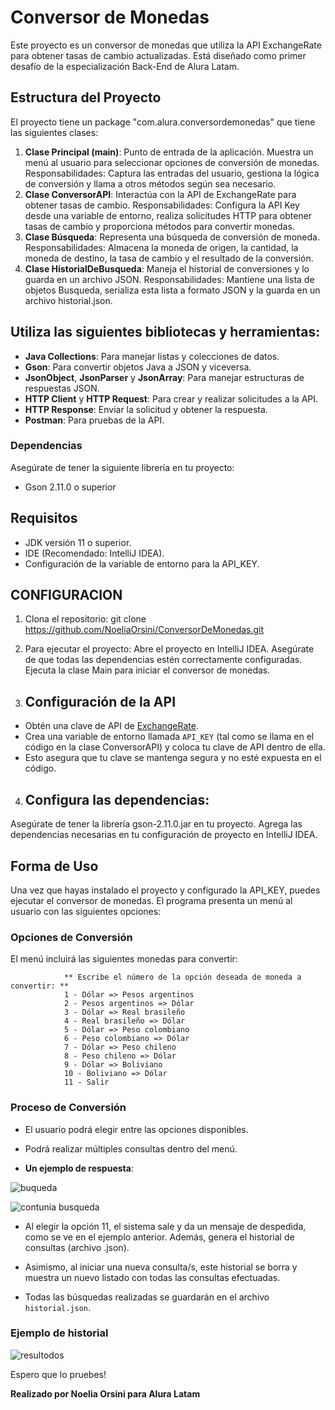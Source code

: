 # Conversor de Monedas

Este proyecto es un conversor de monedas que utiliza la API ExchangeRate para obtener tasas de cambio actualizadas.
Está diseñado como  primer desafío de la especialización Back-End de Alura Latam.

## Estructura del Proyecto

El proyecto tiene un package "com.alura.conversordemonedas" que tiene las siguientes clases:

1. **Clase Principal (main)**:
   Punto de entrada de la aplicación. Muestra un menú al usuario para seleccionar opciones de conversión de monedas.
   Responsabilidades: Captura las entradas del usuario, gestiona la lógica de conversión y llama a otros métodos según sea necesario.
2. **Clase ConversorAPI**:
   Interactúa con la API de ExchangeRate para obtener tasas de cambio.
   Responsabilidades: Configura la API Key desde una variable de entorno, realiza solicitudes HTTP para obtener tasas de cambio y proporciona métodos para convertir monedas.
3. **Clase Búsqueda**:
   Representa una búsqueda de conversión de moneda.
   Responsabilidades: Almacena la moneda de origen, la cantidad, la moneda de destino, la tasa de cambio y el resultado de la conversión.
4. **Clase HistorialDeBusqueda**:
   Maneja el historial de conversiones y lo guarda en un archivo JSON.
   Responsabilidades: Mantiene una lista de objetos Busqueda, serializa esta lista a formato JSON y la guarda en un archivo historial.json.

## Utiliza las siguientes bibliotecas y herramientas:

- **Java Collections**: Para manejar listas y colecciones de datos.
- **Gson**: Para convertir objetos Java a JSON y viceversa.
- **JsonObject**, **JsonParser** y **JsonArray**: Para manejar estructuras de respuestas JSON.
- **HTTP Client** y **HTTP Request**: Para crear y realizar solicitudes a la API.
- **HTTP Response**: Enviar la solicitud y obtener la respuesta.
- **Postman**: Para pruebas de la API.

### Dependencias

Asegúrate de tener la siguiente librería en tu proyecto:
- Gson 2.11.0 o superior

## Requisitos

- JDK versión 11 o superior.
- IDE (Recomendado: IntelliJ IDEA).
- Configuración de la variable de entorno para la API_KEY.

## CONFIGURACION
1. Clona el repositorio:
  git clone  https://github.com/NoeliaOrsini/ConversorDeMonedas.git

2. Para ejecutar el proyecto:
Abre el proyecto en IntelliJ IDEA.
Asegúrate de que todas las dependencias estén correctamente configuradas.
Ejecuta la clase Main para iniciar el conversor de monedas.

3. ## Configuración de la API

* Obtén una clave de API de [ExchangeRate](https://exchangerate-api.com/). 
* Crea una variable de entorno llamada `API_KEY` (tal como se llama en el código en la clase ConversorAPI) 
y coloca tu clave de API dentro de ella. 
* Esto asegura que tu clave se mantenga segura y no esté expuesta en el código.

4. ## Configura las dependencias:

Asegúrate de tener la librería gson-2.11.0.jar en tu proyecto.
Agrega las dependencias necesarias en tu configuración de proyecto en IntelliJ IDEA.


## Forma de Uso

Una vez que hayas instalado el proyecto y configurado la API_KEY, puedes ejecutar el conversor de monedas. 
El programa presenta un menú al usuario con las siguientes opciones:

### Opciones de Conversión

El menú incluirá las siguientes monedas para convertir:


                ** Escribe el número de la opción deseada de moneda a convertir: **
                1 - Dólar => Pesos argentinos
                2 - Pesos argentinos => Dólar
                3 - Dólar => Real brasileño
                4 - Real brasileño => Dólar
                5 - Dólar => Peso colombiano
                6 - Peso colombiano => Dólar
                7 - Dólar => Peso chileno
                8 - Peso chileno => Dólar
                9 - Dólar => Boliviano
                10 - Boliviano => Dólar
                11 - Salir


### Proceso de Conversión

- El usuario podrá elegir entre las opciones disponibles.
- Podrá realizar múltiples consultas dentro del menú.

- **Un ejemplo de respuesta**:

  
![buqueda](https://github.com/user-attachments/assets/856ed3bf-db89-4b59-933a-a4cf330af9c8)

![contunia busqueda](https://github.com/user-attachments/assets/25cde786-8918-4860-bfe6-e570a2cc27ce)

- Al elegir la opción 11, el sistema sale y da un mensaje de despedida, como se ve en el ejemplo anterior.
  Además, genera el historial de consultas (archivo .json).

-  Asimismo, al iniciar una nueva consulta/s,  este historial se borra y muestra un nuevo  listado con todas las consultas efectuadas.
  
- Todas las búsquedas realizadas se guardarán en el archivo `historial.json`.

### Ejemplo de historial 

![resultodos](https://github.com/user-attachments/assets/a26c5297-0cfe-4f8d-92ad-d99cf863097b)

Espero que lo pruebes! 

**Realizado por Noelia Orsini para Alura Latam**
